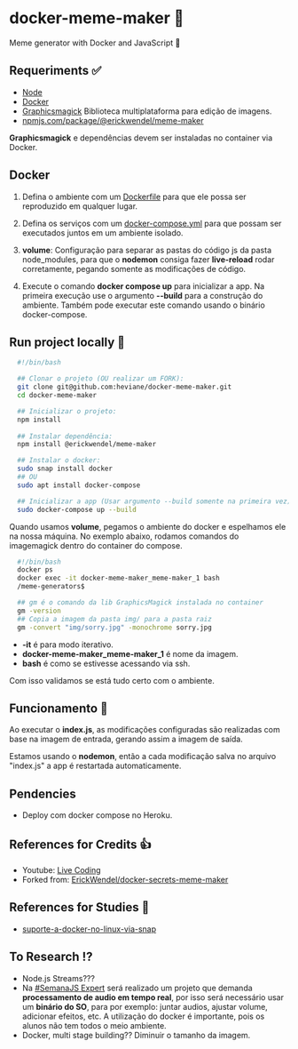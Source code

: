 # docker-meme-maker 🥇

Meme generator with Docker and JavaScript 🚀

## Requeriments ✅

- [Node](https://nodejs.org/en/)
- [Docker](https://www.docker.com)
- [Graphicsmagick](http://www.graphicsmagick.org/index.html)
Biblioteca multiplataforma para edição de imagens.
- [npmjs.com/package/@erickwendel/meme-maker](https://www.npmjs.com/package/@erickwendel/meme-maker)

**Graphicsmagick** e dependências devem ser instaladas no container via Docker.

## Docker

1. Defina o ambiente com um [Dockerfile](https://docs.docker.com/engine/reference/builder) para que ele possa ser reproduzido em qualquer lugar.

2. Defina os serviços com um [docker-compose.yml](https://docs.docker.com/compose) para que possam ser executados juntos em um ambiente isolado.

3. **volume**: Configuração para separar as pastas do código js da pasta node_modules, para que o **nodemon** consiga fazer **live-reload** rodar corretamente, pegando somente as modificações de código.

4. Execute o comando **docker compose up** para inicializar a app.
Na primeira execução use o argumento **--build** para a construção do ambiente. Também pode executar este comando usando o binário docker-compose.
  
## Run project locally 🚧

```bash
  #!/bin/bash

  ## Clonar o projeto (OU realizar um FORK):
  git clone git@github.com:heviane/docker-meme-maker.git
  cd docker-meme-maker

  ## Inicializar o projeto:
  npm install
  
  ## Instalar dependência:
  npm install @erickwendel/meme-maker

  ## Instalar o docker:
  sudo snap install docker
  ## OU
  sudo apt install docker-compose

  ## Inicializar a app (Usar argumento --build somente na primeira vez):
  sudo docker-compose up --build
```

Quando usamos **volume**, pegamos o ambiente do docker e espelhamos ele na nossa máquina. No exemplo abaixo, rodamos comandos do imagemagick dentro do container do compose.
  
```bash
  #!/bin/bash
  docker ps
  docker exec -it docker-meme-maker_meme-maker_1 bash
  /meme-generators$

  ## gm é o comando da lib GraphicsMagick instalada no container
  gm -version
  ## Copia a imagem da pasta img/ para a pasta raiz
  gm -convert "img/sorry.jpg" -monochrome sorry.jpg
```

- **-it** é para modo iterativo.
- **docker-meme-maker_meme-maker_1** é nome da imagem.
- **bash** é como se estivesse acessando via ssh.

Com isso validamos se está tudo certo com o ambiente.

## Funcionamento 🚀

Ao executar o **index.js**, as modificações configuradas são realizadas com base na imagem de entrada, gerando assim a imagem de saída.

Estamos usando o **nodemon**, então a cada modificação salva no arquivo "index.js" a app é restartada automaticamente.

## Pendencies

- Deploy com docker compose no Heroku.

## References for Credits 👍

- Youtube: [Live Coding](https://www.youtube.com/watch?v=MOpwfg1GJig)
- Forked from: [ErickWendel/docker-secrets-meme-maker](https://github.com/ErickWendel/docker-secrets-meme-maker)

## References for Studies 📖

- [suporte-a-docker-no-linux-via-snap](https://www.edivaldobrito.com.br/suporte-a-docker-no-linux-via-snap)

## To Research ⁉️

- Node.js Streams???
- Na [#SemanaJS Expert](https://javascriptexpert.com.br/) será realizado um projeto que demanda **processamento de audio em tempo real**, por isso será necessário usar um **binário do SO**, para por exemplo: juntar audios, ajustar volume, adicionar efeitos, etc. A utilização do docker é importante, pois os alunos não tem todos o meio ambiente.
- Docker, multi stage building?? Diminuir o tamanho da imagem.
